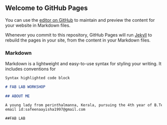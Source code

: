 ## Welcome to GitHub Pages

You can use the [editor on GitHub](https://github.com/safeenamuhammed/safeenamuhammed.github.io/edit/master/README.md) to maintain and preview the content for your website in Markdown files.

Whenever you commit to this repository, GitHub Pages will run [Jekyll](https://jekyllrb.com/) to rebuild the pages in your site, from the content in your Markdown files.

### Markdown

Markdown is a lightweight and easy-to-use syntax for styling your writing. It includes conventions for

```markdown
Syntax highlighted code block

# FAB LAB WORKSHOP
 
## ABOUT ME

A young lady from perinthalmanna, Kerala, pursuing the 4th year of B.Tech in the stream of Electronics and communication Engineering from MES College of Engineering, Kuttippuram. Always curious to learn about the modern world and technology.
email id:safeenaayisha1997@gmail.com

##FAB LAB
